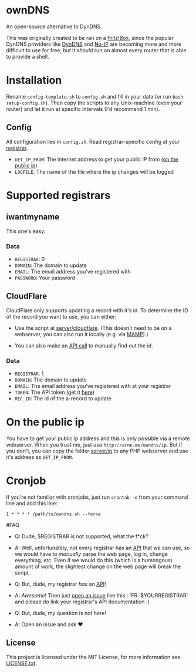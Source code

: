 # ownDNS
An open-source alternative to DynDNS.

This was originally created to be ran on a [Fritz!Box](http://en.wikipedia.org/wiki/FRITZ!Box), since the popular DynDNS
providers like [DynDNS](http://dyn.com/dns/) and [No-IP](http://www.noip.com/) are becoming more and more difficult to
use for free, but it *should* run on almost every router that is able to provide a shell.

# Installation
Rename `config-template.sh` to `config.sh` and fill in your data (or run `bash setup-config.sh`).
Then copy the scripts to any Unix-machine (even your router) and let it run at specific intervals (I'd recommend 1 min).

## Config
All configuration lies in `config.sh`. Read registrar-specific config at your [registrar](#supported-registrars).

- `GET_IP_FROM`: The internet address to get your public IP from ([on the public ip](#on-the-public-ip))
- `LOGFILE`: The name of the file where the ip changes will be logged

# Supported registrars
## iwantmyname
This one's easy.

### Data
- `REGISTRAR`: 0
- `DOMAIN`: The domain to update
- `EMAIL`: The email address you've registered with
- `PASSWORD`: Your password

## CloudFlare
CloudFlare only supports updating a record with it's id.
To determine the ID of the record you want to use, you can either:
- Use the script at [server/cloudflare](server/cloudflare). (This doesn't need to be on a webserver, you can also run it locally (e.g. via [MAMP](http://www.mamp.info/)).)

- You can also make an [API call](http://www.cloudflare.com/docs/client-api.html#s3.3) to manually find out the id.

### Data
- `REGISTRAR`: 1
- `DOMAIN`: The domain to update
- `EMAIL`: The email address you've registered with at your registrar
- `TOKEN`: The API token (get it [here](https://www.cloudflare.com/my-account))
- `REC_ID`: The id of the a-record to update

# On the public ip
You have to get your public ip address and this is only possible via a remote webserver. When you trust me, just use `http://arne.me/owndns/ip`. But if you don't, you can copy the folder [server/ip](server/ip) to any PHP webserver and use it's address as `GET_IP_FROM`.

# Cronjob
If you're not familiar with cronjobs, just run `crontab -e` from your command line and add this line:
```crontab
1 * * * * /path/to/owndns.sh --force
```

#FAQ
- Q: Dude, $REGISTRAR is not supported, what the f*ck?
- A: Well, unfortunately, not every registrar has an [API](http://en.wikipedia.org/wiki/API) that we can use, so we would have to *manually* parse the web page, log in, change everything, etc. Even if we would do this (which is a humongous) amount of work, the slightest change on the web page will break the script.

- Q: But, dude, my registrar *has* an [API](http://en.wikipedia.org/wiki/API)!
- A: *Awesome*! Then just [open an issue](https://github.com/abahlo/owndns/issues/new) like this :
    'FR: $YOURREGISTRAR'
and please *do* link your registrar's API documentation :)

- Q: But, dude, my question is not here!
- A: Open an issue and ask :heart:

## License
This project is licensed under the MIT License, for more information see [LICENSE.txt](LICENSE.txt).
